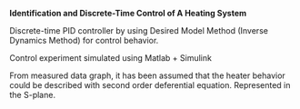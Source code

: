 **Identification and Discrete-Time Control of A Heating System**

Discrete-time PID controller by using Desired Model Method (Inverse Dynamics Method) for control behavior.

Control experiment simulated using Matlab + Simulink


From measured data graph, it has been assumed that the heater behavior could be described with second order deferential equation. Represented in the S-plane.
